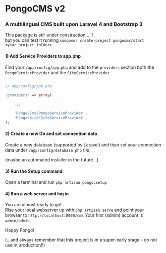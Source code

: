 # PongoCMS v2

### A multilingual CMS built upon Laravel 4 and Bootstrap 3

This package is still under construction... !!  
but you can test it running `composer create-project pongocms/start <your_project_folder>`

#### 1) Add Service Providers to app.php

Find your `/app/config/app.php` and add to the `providers` section both the `PongoServiceProvider` and the `SiteServiceProvider`

```php

// app/config/app.php

'providers' => array(
    
    ...

    'Pongo\Cms\PongoServiceProvider',
    'Pongo\Site\SiteServiceProvider',
);
```

#### 2) Create a new Db and set connection data

Create a new database (supported by Laravel) and than set your connection data under `/app/config/database.php` file.

(maybe an automated installer in the future...)

#### 3) Run the Setup command

Open a terminal and run `php artisan pongo:setup`

#### 4) Run a web server and log in

You are almost ready to go!  
Rise your local webserver up with `php artisan serve` and point your browser to `http://localhost:8000/cms`
Your first (admin) account is `admin/admin`.

Happy Pongo!

(...and always remember that this project is in a super-early stage - do not use in production!!)